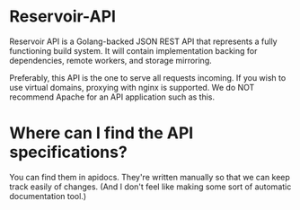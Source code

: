 Reservoir-API
=============

Reservoir API is a Golang-backed JSON REST API that represents a fully functioning build system.
It will contain implementation backing for dependencies, remote workers, and storage mirroring.

Preferably, this API is the one to serve all requests incoming. If you wish to use virtual domains,
proxying with nginx is supported. We do NOT recommend Apache for an API application such as this.

Where can I find the API specifications?
========================================

You can find them in apidocs. They're written manually so that we can keep track easily of changes.
(And I don't feel like making some sort of automatic documentation tool.)
